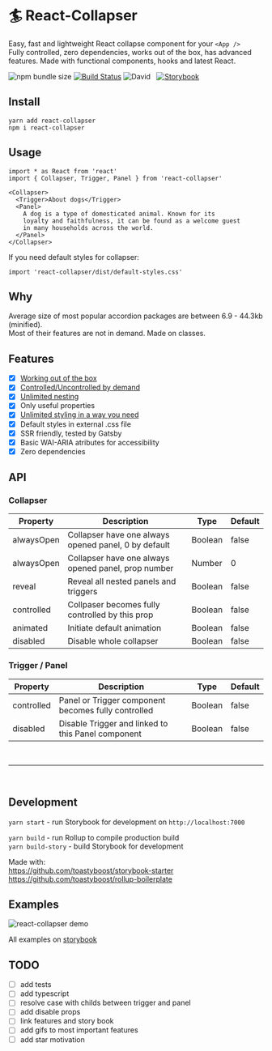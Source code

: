 # 🏄 React-Collapser

Easy, fast and lightweight React collapse component for your `<App />`  
Fully controlled, zero dependencies, works out of the box, has advanced features.
Made with functional components, hooks and latest React.

![npm bundle size](https://img.shields.io/bundlephobia/min/react-collapser?color=success&label=minified) [![Build Status](https://travis-ci.org/toastyboost/react-collapser.svg?branch=master)](https://travis-ci.org/toastyboost/react-collapser) ![David](https://img.shields.io/david/toastyboost/react-collapser?label=dependencies) &nbsp; [![Storybook](https://cdn.jsdelivr.net/gh/storybookjs/brand@master/badge/badge-storybook.svg)](https://toastyboost.github.io/react-collapser)

## Install

```
yarn add react-collapser
npm i react-collapser
```

## Usage

```
import * as React from 'react'
import { Collapser, Trigger, Panel } from 'react-collapser'

<Collapser>
  <Trigger>About dogs</Trigger>
  <Panel>
    A dog is a type of domesticated animal. Known for its
    loyalty and faithfulness, it can be found as a welcome guest
    in many households across the world.
  </Panel>
</Collapser>
```

If you need default styles for collapser:

```
import 'react-collapser/dist/default-styles.css'
```

## Why

Average size of most popular accordion packages are between 6.9 - 44.3kb (minified).  
Most of their features are not in demand. Made on classes.

## Features

- [x] [Working out of the box](https://toastyboost.github.io/react-collapser/?path=/story/collapser--accordion)
- [x] [Controlled/Uncontrolled by demand](https://toastyboost.github.io/react-collapser/?path=/story/properties--controlled-collapser)
- [x] [Unlimited nesting](https://toastyboost.github.io/react-collapser/?path=/story/inheritance--defaut)
- [x] Only useful properties
- [x] [Unlimited styling in a way you need](https://toastyboost.github.io/react-collapser/?path=/story/styling--styled-components)
- [x] Default styles in external .css file
- [x] SSR friendly, tested by Gatsby
- [x] Basic WAI-ARIA atributes for accessibility
- [x] Zero dependencies

## API

### Collapser

| Property   | Description                                                                              | Type    | Default |
| ---------- | ---------------------------------------------------------------------------------------- | ------- | ------- |
| alwaysOpen | Collapser have one always opened panel, 0 by default&nbsp;&nbsp;&nbsp;&nbsp;&nbsp;&nbsp; | Boolean | false   |
| alwaysOpen | Collapser have one always opened panel, prop number                                      | Number  | 0       |
| reveal     | Reveal all nested panels and triggers                                                    | Boolean | false   |
| controlled | Collpaser becomes fully controlled by this prop                                          | Boolean | false   |
| animated   | Initiate default animation                                                               | Boolean | false   |
| disabled   | Disable whole collapser                                                                  | Boolean | false   |

### Trigger / Panel

| Property   | Description                                                                                                                                              | Type    | Default |
| ---------- | -------------------------------------------------------------------------------------------------------------------------------------------------------- | ------- | ------- |
| controlled | Panel or Trigger component becomes fully controlled&nbsp;&nbsp;&nbsp;&nbsp;&nbsp;&nbsp;&nbsp;&nbsp;&nbsp;&nbsp;&nbsp;&nbsp;                              | Boolean | false   |
| disabled   | Disable Trigger and linked to this Panel component&nbsp;&nbsp;&nbsp;&nbsp;&nbsp;&nbsp;&nbsp;&nbsp;&nbsp;&nbsp;&nbsp;&nbsp;&nbsp;&nbsp;&nbsp;&nbsp;&nbsp; | Boolean | false   |

&nbsp;

---

&nbsp;

## Development

`yarn start` - run Storybook for development on `http://localhost:7000`

`yarn build` - run Rollup to compile production build  
`yarn build-story` - build Storybook for development

Made with:  
https://github.com/toastyboost/storybook-starter  
https://github.com/toastyboost/rollup-boilerplate

## Examples

![react-collapser demo](https://toastyboost.github.io/upload/react-collapser-demo.gif)

All examples on [storybook](https://toastyboost.github.io/react-collapser)

## TODO

- [ ] add tests
- [ ] add typescript
- [ ] resolve case with childs between trigger and panel
- [ ] add disable props
- [ ] link features and story book
- [ ] add gifs to most important features
- [ ] add star motivation

